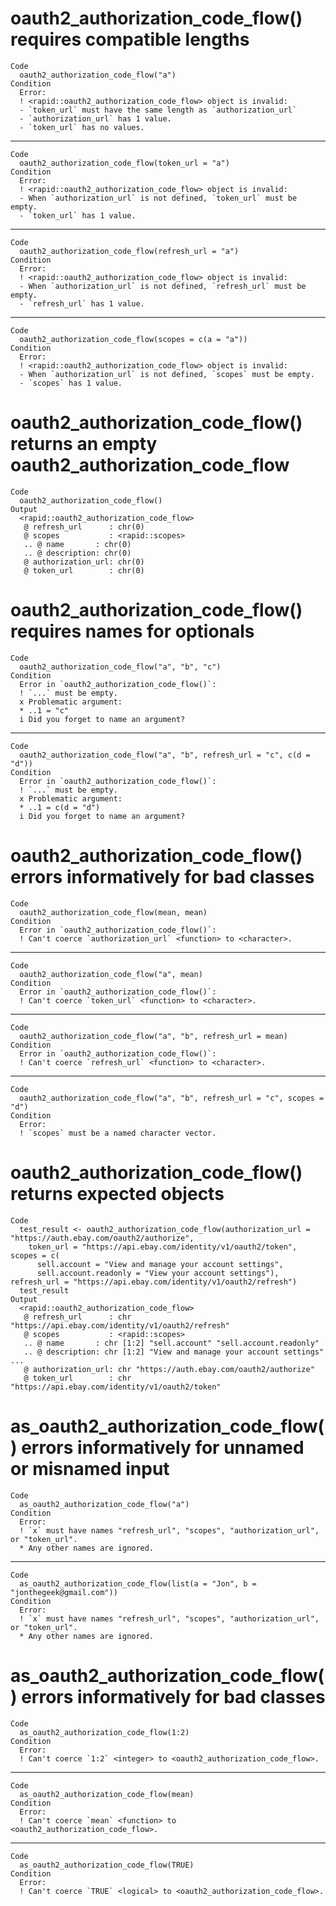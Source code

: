 # oauth2_authorization_code_flow() requires compatible lengths

    Code
      oauth2_authorization_code_flow("a")
    Condition
      Error:
      ! <rapid::oauth2_authorization_code_flow> object is invalid:
      - `token_url` must have the same length as `authorization_url`
      - `authorization_url` has 1 value.
      - `token_url` has no values.

---

    Code
      oauth2_authorization_code_flow(token_url = "a")
    Condition
      Error:
      ! <rapid::oauth2_authorization_code_flow> object is invalid:
      - When `authorization_url` is not defined, `token_url` must be empty.
      - `token_url` has 1 value.

---

    Code
      oauth2_authorization_code_flow(refresh_url = "a")
    Condition
      Error:
      ! <rapid::oauth2_authorization_code_flow> object is invalid:
      - When `authorization_url` is not defined, `refresh_url` must be empty.
      - `refresh_url` has 1 value.

---

    Code
      oauth2_authorization_code_flow(scopes = c(a = "a"))
    Condition
      Error:
      ! <rapid::oauth2_authorization_code_flow> object is invalid:
      - When `authorization_url` is not defined, `scopes` must be empty.
      - `scopes` has 1 value.

# oauth2_authorization_code_flow() returns an empty oauth2_authorization_code_flow

    Code
      oauth2_authorization_code_flow()
    Output
      <rapid::oauth2_authorization_code_flow>
       @ refresh_url      : chr(0) 
       @ scopes           : <rapid::scopes>
       .. @ name       : chr(0) 
       .. @ description: chr(0) 
       @ authorization_url: chr(0) 
       @ token_url        : chr(0) 

# oauth2_authorization_code_flow() requires names for optionals

    Code
      oauth2_authorization_code_flow("a", "b", "c")
    Condition
      Error in `oauth2_authorization_code_flow()`:
      ! `...` must be empty.
      x Problematic argument:
      * ..1 = "c"
      i Did you forget to name an argument?

---

    Code
      oauth2_authorization_code_flow("a", "b", refresh_url = "c", c(d = "d"))
    Condition
      Error in `oauth2_authorization_code_flow()`:
      ! `...` must be empty.
      x Problematic argument:
      * ..1 = c(d = "d")
      i Did you forget to name an argument?

# oauth2_authorization_code_flow() errors informatively for bad classes

    Code
      oauth2_authorization_code_flow(mean, mean)
    Condition
      Error in `oauth2_authorization_code_flow()`:
      ! Can't coerce `authorization_url` <function> to <character>.

---

    Code
      oauth2_authorization_code_flow("a", mean)
    Condition
      Error in `oauth2_authorization_code_flow()`:
      ! Can't coerce `token_url` <function> to <character>.

---

    Code
      oauth2_authorization_code_flow("a", "b", refresh_url = mean)
    Condition
      Error in `oauth2_authorization_code_flow()`:
      ! Can't coerce `refresh_url` <function> to <character>.

---

    Code
      oauth2_authorization_code_flow("a", "b", refresh_url = "c", scopes = "d")
    Condition
      Error:
      ! `scopes` must be a named character vector.

# oauth2_authorization_code_flow() returns expected objects

    Code
      test_result <- oauth2_authorization_code_flow(authorization_url = "https://auth.ebay.com/oauth2/authorize",
        token_url = "https://api.ebay.com/identity/v1/oauth2/token", scopes = c(
          sell.account = "View and manage your account settings",
          sell.account.readonly = "View your account settings"), refresh_url = "https://api.ebay.com/identity/v1/oauth2/refresh")
      test_result
    Output
      <rapid::oauth2_authorization_code_flow>
       @ refresh_url      : chr "https://api.ebay.com/identity/v1/oauth2/refresh"
       @ scopes           : <rapid::scopes>
       .. @ name       : chr [1:2] "sell.account" "sell.account.readonly"
       .. @ description: chr [1:2] "View and manage your account settings" ...
       @ authorization_url: chr "https://auth.ebay.com/oauth2/authorize"
       @ token_url        : chr "https://api.ebay.com/identity/v1/oauth2/token"

# as_oauth2_authorization_code_flow() errors informatively for unnamed or misnamed input

    Code
      as_oauth2_authorization_code_flow("a")
    Condition
      Error:
      ! `x` must have names "refresh_url", "scopes", "authorization_url", or "token_url".
      * Any other names are ignored.

---

    Code
      as_oauth2_authorization_code_flow(list(a = "Jon", b = "jonthegeek@gmail.com"))
    Condition
      Error:
      ! `x` must have names "refresh_url", "scopes", "authorization_url", or "token_url".
      * Any other names are ignored.

# as_oauth2_authorization_code_flow() errors informatively for bad classes

    Code
      as_oauth2_authorization_code_flow(1:2)
    Condition
      Error:
      ! Can't coerce `1:2` <integer> to <oauth2_authorization_code_flow>.

---

    Code
      as_oauth2_authorization_code_flow(mean)
    Condition
      Error:
      ! Can't coerce `mean` <function> to <oauth2_authorization_code_flow>.

---

    Code
      as_oauth2_authorization_code_flow(TRUE)
    Condition
      Error:
      ! Can't coerce `TRUE` <logical> to <oauth2_authorization_code_flow>.

